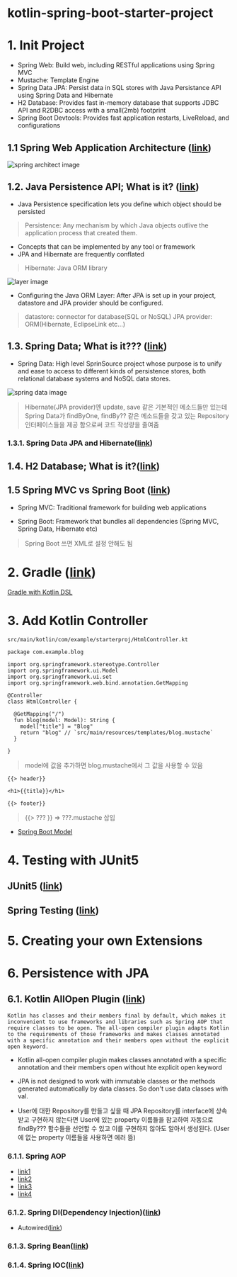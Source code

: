 # kotlin-spring-boot-starter-project

# 1. Init Project

* Spring Web: Build web, including RESTful applications using Spring MVC
* Mustache: Template Engine
* Spring Data JPA: Persist data in SQL stores with Java Persistance API using Spring Data and Hibernate
* H2 Database: Provides fast in-memory database that supports JDBC API and R2DBC access with a small(2mb) footprint
* Spring Boot Devtools: Provides fast application restarts, LiveReload, and configurations

## 1.1 Spring Web Application Architecture ([link](https://www.petrikainulainen.net/software-development/design/understanding-spring-web-application-architecture-the-classic-way/))

![spring architect image](https://www.petrikainulainen.net/wp-content/uploads/spring-web-application-layers.png)


## 1.2. Java Persistence API; What is it? ([link](https://www.javaworld.com/article/3379043/what-is-jpa-introduction-to-the-java-persistence-api.html))

* Java Persistence specification lets you define which object should be persisted
> Persistence: Any mechanism by which Java objects outlive the application process that created them.
* Concepts that can be implemented by any tool or framework
* JPA and Hibernate are frequently conflated
> Hibernate: Java ORM library

![layer image](https://images.idgesg.net/images/article/2019/04/jw_java_persistence_series_1200x1600_diagram-100792564-large.jpg)

* Configuring the Java ORM Layer: After JPA is set up in your project, datastore and JPA provider should be configured.
> datastore: connector for database(SQL or NoSQL)
> JPA provider: ORM(Hibernate, EclipseLink etc...)

## 1.3. Spring Data; What is it??? ([link](https://www.infoq.com/articles/spring-data-intro/))

* Spring Data: High level SprinSource project whose purpose is to unify and ease to access to different kinds of persistence stores, both relational database systems and NoSQL data stores.

![spring data image](https://res.infoq.com/articles/spring-data-intro/en/resources/spring_data_overview_small.jpg)

> Hibernate(JPA provider)엔 update, save 같은 기본적인 메소드들만 있는데 Spring Data가 findByOne, findBy?? 같은 메소드들을 갖고 있는 Repository 인터페이스들을 제공 함으로써 코드 작성량을 줄여줌

### 1.3.1. Spring Data JPA and Hibernate([link](https://dzone.com/articles/what-is-the-difference-between-hibernate-and-sprin-1))


## 1.4. H2 Database; What is it?([link](http://www.h2database.com/html/main.html))

## 1.5 Spring MVC vs Spring Boot ([link](https://www.quora.com/What-is-difference-between-spring-MVC-and-spring-boot#div.w6bUHPNt8))

* Spring MVC: Traditional framework for building web applications

* Spring Boot: Framework that bundles all dependencies (Spring MVC, Spring Data, Hibernate etc)
> Spring Boot 쓰면 XML로 설정 안해도 됨

# 2. Gradle ([link](https://docs.gradle.org/current/userguide/userguide.html))

[Gradle with Kotlin DSL](https://github.com/puroong/gradle-tutorial)

# 3. Add Kotlin Controller

`src/main/kotlin/com/example/starterproj/HtmlController.kt`

```
package com.example.blog

import org.springframework.stereotype.Controller
import org.springframework.ui.Model
import org.springframework.ui.set
import org.springframework.web.bind.annotation.GetMapping

@Controller
class HtmlController {

  @GetMapping("/")
  fun blog(model: Model): String {
    model["title"] = "Blog"
    return "blog" // `src/main/resources/templates/blog.mustache`
  }

}
```

> model에 값을 추가하면 blog.mustache에서 그 값을 사용할 수 있음

```
{{> header}}

<h1>{{title}}</h1>

{{> footer}}
```

> {{> ??? }} => ???.mustache 삽입

* [Spring Boot Model](http://zetcode.com/springboot/model/)

# 4. Testing with JUnit5

## JUnit5 ([link](https://junit.org/junit5/docs/current/user-guide/#overview))

## Spring Testing ([link](https://docs.spring.io/spring/docs/current/spring-framework-reference/testing.html#testing-introduction))

# 5. Creating your own Extensions

# 6. Persistence with JPA

## 6.1. Kotlin AllOpen Plugin ([link](https://kotlinlang.org/docs/reference/compiler-plugins.html))

```
Kotlin has classes and their members final by default, which makes it inconvenient to use frameworks and libraries such as Spring AOP that require classes to be open. The all-open compiler plugin adapts Kotlin to the requirements of those frameworks and makes classes annotated with a specific annotation and their members open without the explicit open keyword.
```

* Kotlin all-open compiler plugin makes classes annotated with a specific annotation and their members open without hte explicit open keyword

* JPA is not designed to work with immutable classes or the methods generated automatically by data classes. So don't use data classes with val.

* User에 대한 Repository를 만들고 싶을 때 JPA Repository를 interface에 상속받고 구현하지 않는다면 User에 있는 property 이름들을 참고하여 자동으로 findBy??? 함수들을 선언할 수 있고 이를 구현하지 않아도 알아서 생성된다. (User에 없는 property 이름들을 사용하면 에러 뜸)

### 6.1.1. Spring AOP

* [link1](https://jojoldu.tistory.com/69?category=635883)
* [link2](https://jojoldu.tistory.com/70?category=635883)
* [link3](https://jojoldu.tistory.com/71?category=635883)
* [link4](https://jojoldu.tistory.com/72?category=635883)

### 6.1.2. Spring DI(Dependency Injection)([link](https://www.baeldung.com/inversion-control-and-dependency-injection-in-spring))

* Autowired([link](https://www.baeldung.com/spring-annotations-resource-inject-autowire))
### 6.1.3. Spring Bean([link](https://www.baeldung.com/spring-bean))

### 6.1.4. Spring IOC([link](https://www.baeldung.com/inversion-control-and-dependency-injection-in-spring))